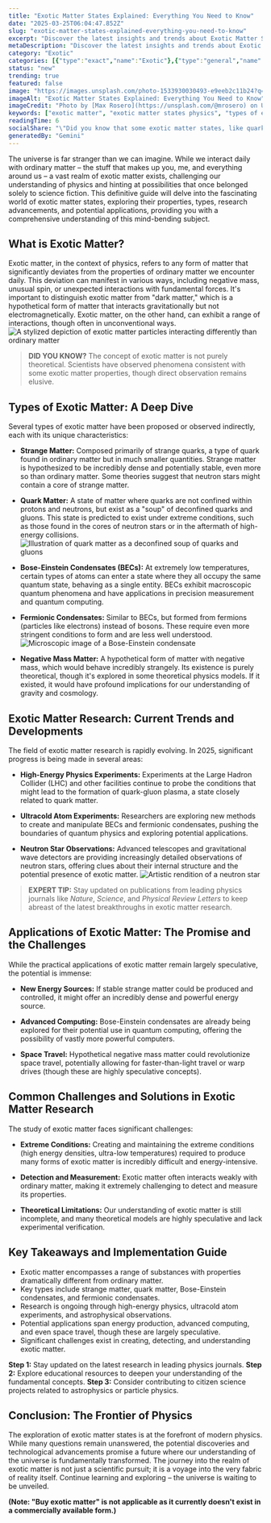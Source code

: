 ```yaml
---
title: "Exotic Matter States Explained: Everything You Need to Know"
date: "2025-03-25T06:04:47.852Z"
slug: "exotic-matter-states-explained-everything-you-need-to-know"
excerpt: "Discover the latest insights and trends about Exotic Matter States. This comprehensive guide covers everything you need to know about Exotic Matter States in 2025."
metaDescription: "Discover the latest insights and trends about Exotic Matter States. This comprehensive guide covers everything you need to know about Exotic Matter States ..."
category: "Exotic"
categories: [{"type":"exact","name":"Exotic"},{"type":"general","name":"Physics"},{"type":"medium","name":"Quantum Physics"},{"type":"specific","name":"Particle Physics"},{"type":"niche","name":"Strange Quark Matter"}]
status: "new"
trending: true
featured: false
image: "https://images.unsplash.com/photo-1533930030493-e9eeb2c11b24?q=85&w=1200&fit=max&fm=webp&auto=compress"
imageAlt: "Exotic Matter States Explained: Everything You Need to Know"
imageCredit: "Photo by [Max Rosero](https://unsplash.com/@mrosero) on Unsplash"
keywords: ["exotic matter", "exotic matter states physics", "types of exotic matter", "strange matter", "quark matter", "Bose-Einstein condensate", "fermionic condensate", "exotic matter research", "buy exotic matter (if applicable)", "applications of exotic matter"]
readingTime: 6
socialShare: "\"Did you know that some exotic matter states, like quark matter, could be more stable than the ordinary matter that makes up our world? It challenges everything we think we know about the universe's composition!\""
generatedBy: "Gemini"
---
```




The universe is far stranger than we can imagine.  While we interact daily with ordinary matter – the stuff that makes up you, me, and everything around us – a vast realm of exotic matter exists, challenging our understanding of physics and hinting at possibilities that once belonged solely to science fiction. This definitive guide will delve into the fascinating world of exotic matter states, exploring their properties, types, research advancements, and potential applications, providing you with a comprehensive understanding of this mind-bending subject.

## What is Exotic Matter?

Exotic matter, in the context of physics, refers to any form of matter that significantly deviates from the properties of ordinary matter we encounter daily.  This deviation can manifest in various ways, including negative mass, unusual spin, or unexpected interactions with fundamental forces.  It's important to distinguish exotic matter from "dark matter," which is a hypothetical form of matter that interacts gravitationally but not electromagnetically.  Exotic matter, on the other hand, can exhibit a range of interactions, though often in unconventional ways.  ![A stylized depiction of exotic matter particles interacting differently than ordinary matter](https://images.unsplash.com/photo-1543313279-a8a0567b9357?q=85&w=1200&fit=max&fm=webp&auto=compress)

> **DID YOU KNOW?**  The concept of exotic matter is not purely theoretical.  Scientists have observed phenomena consistent with some exotic matter properties, though direct observation remains elusive.

## Types of Exotic Matter: A Deep Dive

Several types of exotic matter have been proposed or observed indirectly, each with its unique characteristics:

* **Strange Matter:** Composed primarily of strange quarks, a type of quark found in ordinary matter but in much smaller quantities.  Strange matter is hypothesized to be incredibly dense and potentially stable, even more so than ordinary matter. Some theories suggest that neutron stars might contain a core of strange matter.

* **Quark Matter:**  A state of matter where quarks are not confined within protons and neutrons, but exist as a "soup" of deconfined quarks and gluons. This state is predicted to exist under extreme conditions, such as those found in the cores of neutron stars or in the aftermath of high-energy collisions. ![Illustration of quark matter as a deconfined soup of quarks and gluons](https://images.unsplash.com/photo-1533930030493-e9eeb2c11b24?q=85&w=1200&fit=max&fm=webp&auto=compress)

* **Bose-Einstein Condensates (BECs):**  At extremely low temperatures, certain types of atoms can enter a state where they all occupy the same quantum state, behaving as a single entity. BECs exhibit macroscopic quantum phenomena and have applications in precision measurement and quantum computing.

* **Fermionic Condensates:** Similar to BECs, but formed from fermions (particles like electrons) instead of bosons.  These require even more stringent conditions to form and are less well understood.  ![Microscopic image of a Bose-Einstein condensate](https://images.unsplash.com/photo-1535961652354-923cb08225a7?q=85&w=1200&fit=max&fm=webp&auto=compress)

* **Negative Mass Matter:** A hypothetical form of matter with negative mass, which would behave incredibly strangely.  Its existence is purely theoretical, though it's explored in some theoretical physics models.  If it existed, it would have profound implications for our understanding of gravity and cosmology.

## Exotic Matter Research: Current Trends and Developments

The field of exotic matter research is rapidly evolving.  In 2025, significant progress is being made in several areas:

* **High-Energy Physics Experiments:**  Experiments at the Large Hadron Collider (LHC) and other facilities continue to probe the conditions that might lead to the formation of quark-gluon plasma, a state closely related to quark matter.

* **Ultracold Atom Experiments:**  Researchers are exploring new methods to create and manipulate BECs and fermionic condensates, pushing the boundaries of quantum physics and exploring potential applications.

* **Neutron Star Observations:**  Advanced telescopes and gravitational wave detectors are providing increasingly detailed observations of neutron stars, offering clues about their internal structure and the potential presence of exotic matter. ![Artistic rendition of a neutron star](https://images.unsplash.com/photo-1529578964257-5a468379235c?q=85&w=1200&fit=max&fm=webp&auto=compress)

> **EXPERT TIP:**  Stay updated on publications from leading physics journals like *Nature*, *Science*, and *Physical Review Letters* to keep abreast of the latest breakthroughs in exotic matter research.

## Applications of Exotic Matter: The Promise and the Challenges

While the practical applications of exotic matter remain largely speculative, the potential is immense:

* **New Energy Sources:**  If stable strange matter could be produced and controlled, it might offer an incredibly dense and powerful energy source.

* **Advanced Computing:**  Bose-Einstein condensates are already being explored for their potential use in quantum computing, offering the possibility of vastly more powerful computers.

* **Space Travel:**  Hypothetical negative mass matter could revolutionize space travel, potentially allowing for faster-than-light travel or warp drives (though these are highly speculative concepts).

## Common Challenges and Solutions in Exotic Matter Research

The study of exotic matter faces significant challenges:

* **Extreme Conditions:**  Creating and maintaining the extreme conditions (high energy densities, ultra-low temperatures) required to produce many forms of exotic matter is incredibly difficult and energy-intensive.

* **Detection and Measurement:**  Exotic matter often interacts weakly with ordinary matter, making it extremely challenging to detect and measure its properties.

* **Theoretical Limitations:**  Our understanding of exotic matter is still incomplete, and many theoretical models are highly speculative and lack experimental verification.

## Key Takeaways and Implementation Guide

* Exotic matter encompasses a range of substances with properties dramatically different from ordinary matter.
*  Key types include strange matter, quark matter, Bose-Einstein condensates, and fermionic condensates.
* Research is ongoing through high-energy physics, ultracold atom experiments, and astrophysical observations.
* Potential applications span energy production, advanced computing, and even space travel, though these are largely speculative.
* Significant challenges exist in creating, detecting, and understanding exotic matter.

**Step 1:**  Stay updated on the latest research in leading physics journals.
**Step 2:**  Explore educational resources to deepen your understanding of the fundamental concepts.
**Step 3:**  Consider contributing to citizen science projects related to astrophysics or particle physics.

## Conclusion: The Frontier of Physics

The exploration of exotic matter states is at the forefront of modern physics.  While many questions remain unanswered, the potential discoveries and technological advancements promise a future where our understanding of the universe is fundamentally transformed.  The journey into the realm of exotic matter is not just a scientific pursuit; it is a voyage into the very fabric of reality itself. Continue learning and exploring – the universe is waiting to be unveiled.

**(Note: "Buy exotic matter" is not applicable as it currently doesn't exist in a commercially available form.)**
